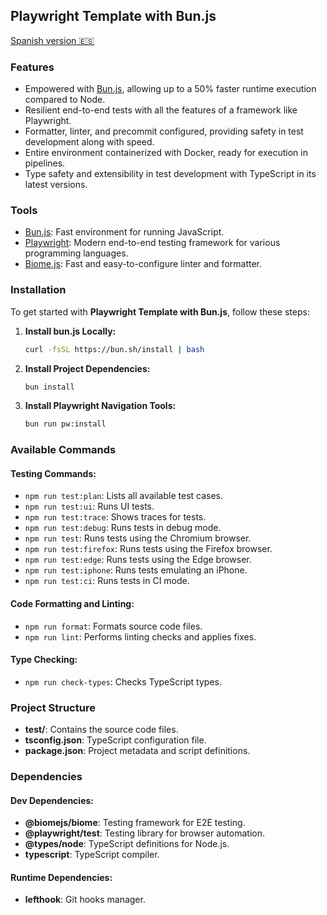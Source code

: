 ## Playwright Template with Bun.js
[Spanish version 🇪🇸](./docs/README_Spanish.md)
### Features

- Empowered with [Bun.js](https://bun.sh/), allowing up to a 50% faster runtime execution compared to Node.
- Resilient end-to-end tests with all the features of a framework like Playwright.
- Formatter, linter, and precommit configured, providing safety in test development along with speed.
- Entire environment containerized with Docker, ready for execution in pipelines.
- Type safety and extensibility in test development with TypeScript in its latest versions.

### Tools

- [Bun.js](https://bun.sh/): Fast environment for running JavaScript.
- [Playwright](https://playwright.dev): Modern end-to-end testing framework for various programming languages.
- [Biome.js](https://biomejs.dev): Fast and easy-to-configure linter and formatter.

### Installation

To get started with **Playwright Template with Bun.js**, follow these steps:

1. **Install bun.js Locally:**

   ```bash
   curl -fsSL https://bun.sh/install | bash
   ```

2. **Install Project Dependencies:**

   ```bash
   bun install
   ```

3. **Install Playwright Navigation Tools:**

   ```bash
   bun run pw:install
   ```

### Available Commands

#### Testing Commands:

- `npm run test:plan`: Lists all available test cases.
- `npm run test:ui`: Runs UI tests.
- `npm run test:trace`: Shows traces for tests.
- `npm run test:debug`: Runs tests in debug mode.
- `npm run test`: Runs tests using the Chromium browser.
- `npm run test:firefox`: Runs tests using the Firefox browser.
- `npm run test:edge`: Runs tests using the Edge browser.
- `npm run test:iphone`: Runs tests emulating an iPhone.
- `npm run test:ci`: Runs tests in CI mode.

#### Code Formatting and Linting:

- `npm run format`: Formats source code files.
- `npm run lint`: Performs linting checks and applies fixes.

#### Type Checking:

- `npm run check-types`: Checks TypeScript types.

### Project Structure

- **test/**: Contains the source code files.
- **tsconfig.json**: TypeScript configuration file.
- **package.json**: Project metadata and script definitions.

### Dependencies

#### Dev Dependencies:

- **@biomejs/biome**: Testing framework for E2E testing.
- **@playwright/test**: Testing library for browser automation.
- **@types/node**: TypeScript definitions for Node.js.
- **typescript**: TypeScript compiler.

#### Runtime Dependencies:

- **lefthook**: Git hooks manager.

